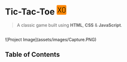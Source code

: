 # Tic-Tac-Toe ![logo](assets/favicons/favicon-32x32.png)

> A classic game built using **HTML**, **CSS** & **JavaScript**.
<br>
![Project Image](assets/images/Capture.PNG)

## Table of Contents


